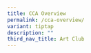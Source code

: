```yaml
---
title: CCA Overview
permalink: /cca-overview/
variant: tiptap
description: ""
third_nav_title: Art Club
---
```

